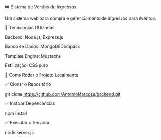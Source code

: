 🎟️ Sistema de Vendas de Ingressos

Um sistema web para compra e gerenciamento de ingressos para eventos.

📌 Tecnologias Utilizadas

Backend: Node.js, Express.js

Banco de Dados: MongoDBCompass

Template Engine: Mustache

Estilização: CSS puro


🚀 Como Rodar o Projeto Localmente

✅ Clonar o Repositório

git clone https://github.com/AntonioMarcoss/backend.git

✅ Instalar Dependências

   npm install

✅ Executar o Servidor

node server.js
